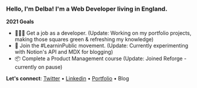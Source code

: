 ### Hello, I'm Delba! I'm a Web Developer living in England.

**2021 Goals**
- 👩🏻‍💻  Get a job as a developer. (Update: Working on my portfolio projects, making those squares green & refreshing my knowledge)
- 🔭  Join the #LearninPublic movement. (Update: Currently experimenting with Notion's API and MDX for blogging)
- 📦  Complete a Product Management course (Update: Joined Reforge - currently on pause)
 
**Let's connect**: [Twitter](https://twitter.com/delba_oliveira) • [Linkedin](https://www.linkedin.com/in/delbaoliveira/) • [Portfolio](https://delbaoliveira.com/) • Blog

